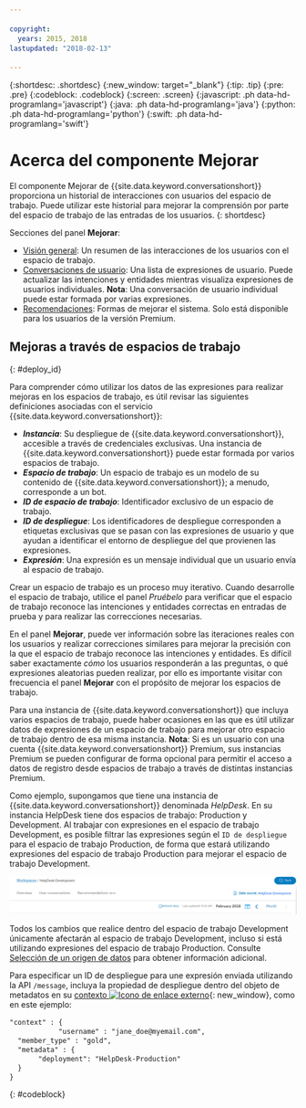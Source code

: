 ```yaml
---

copyright:
  years: 2015, 2018
lastupdated: "2018-02-13"

---
```


{:shortdesc: .shortdesc}
{:new_window: target="_blank"}
{:tip: .tip}
{:pre: .pre}
{:codeblock: .codeblock}
{:screen: .screen}
{:javascript: .ph data-hd-programlang='javascript'}
{:java: .ph data-hd-programlang='java'}
{:python: .ph data-hd-programlang='python'}
{:swift: .ph data-hd-programlang='swift'}

# Acerca del componente Mejorar

El componente Mejorar de {{site.data.keyword.conversationshort}} proporciona un historial de interacciones con usuarios del espacio de trabajo. Puede utilizar este historial para mejorar la comprensión por parte del espacio de trabajo de las entradas de los usuarios.
{: shortdesc}

Secciones del panel **Mejorar**:

* [Visión general](logs_oview.html): Un resumen de las interacciones de los usuarios con el espacio de trabajo. 
* [Conversaciones de usuario](logs_convo.html): Una lista de expresiones de usuario. Puede actualizar las intenciones y entidades mientras visualiza expresiones de usuarios individuales. **Nota**: Una conversación de usuario individual puede estar formada por varias expresiones. 
* [Recomendaciones](logs_recommend.html): Formas de mejorar el sistema. Solo está disponible para los usuarios de la versión Premium.

## Mejoras a través de espacios de trabajo
{: #deploy_id}

Para comprender cómo utilizar los datos de las expresiones para realizar mejoras en los espacios de trabajo, es útil revisar las siguientes definiciones asociadas con el servicio {{site.data.keyword.conversationshort}}:  

* ***Instancia***: Su despliegue de {{site.data.keyword.conversationshort}}, accesible a través de credenciales exclusivas. Una instancia de {{site.data.keyword.conversationshort}} puede estar formada por varios espacios de trabajo. 
* ***Espacio de trabajo***: Un espacio de trabajo es un modelo de su contenido de {{site.data.keyword.conversationshort}}; a menudo, corresponde a un bot. 
* ***ID de espacio de trabajo***: Identificador exclusivo de un espacio de trabajo. 
* ***ID de despliegue***: Los identificadores de despliegue corresponden a etiquetas exclusivas que se pasan con las expresiones de usuario y que ayudan a identificar el entorno de despliegue del que provienen las expresiones. 
* ***Expresión***: Una expresión es un mensaje individual que un usuario envía al espacio de trabajo. 

Crear un espacio de trabajo es un proceso muy iterativo. Cuando desarrolle el espacio de trabajo, utilice el panel *Pruébelo* para verificar que el espacio de trabajo reconoce las intenciones y entidades correctas en entradas de prueba y para realizar las correcciones necesarias. 

En el panel **Mejorar**, puede ver información sobre las iteraciones reales con los usuarios y realizar correcciones similares para mejorar la precisión con la que el espacio de trabajo reconoce las intenciones y entidades. Es difícil saber exactamente *cómo* los usuarios responderán a las preguntas, o qué expresiones aleatorias pueden realizar, por ello es importante visitar con frecuencia el panel **Mejorar** con el propósito de mejorar los espacios de trabajo. 

Para una instancia de {{site.data.keyword.conversationshort}} que incluya varios espacios de trabajo, puede haber ocasiones en las que es útil utilizar datos de expresiones de un espacio de trabajo para mejorar otro espacio de trabajo dentro de esa misma instancia.
**Nota**: Si es un usuario con una cuenta {{site.data.keyword.conversationshort}} Premium, sus instancias Premium se pueden configurar de forma opcional para permitir el acceso a datos de registro desde espacios de trabajo a través de distintas instancias Premium. 

Como ejemplo, supongamos que tiene una instancia de {{site.data.keyword.conversationshort}} denominada *HelpDesk*. 
En su instancia HelpDesk tiene dos espacios de trabajo: Production y Development. Al trabajar con expresiones en el espacio de trabajo Development, es posible filtrar las expresiones según el `ID de despliegue` para el espacio de trabajo Production, de forma que estará utilizando expresiones del espacio de trabajo Production para mejorar el espacio de trabajo Development. 

![Enlace de origen de datos](images/data_source_1.png)

Todos los cambios que realice dentro del espacio de trabajo Development únicamente afectarán al espacio de trabajo Development, incluso si está utilizando expresiones del espacio de trabajo Production. Consulte [Selección de un origen de datos](logs_convo.html#select-source) para obtener información adicional. 

Para especificar un ID de despliegue para une expresión enviada utilizando la API `/message`, incluya la propiedad de despliegue dentro del objeto de metadatos en su [contexto ![Icono de enlace externo](../../icons/launch-glyph.svg "Icono de enlace externo")](https://www.ibm.com/watson/developercloud/conversation/api/v1/#send_message){: new_window}, como en este ejemplo: 

```
"context" : {
            "username" : "jane_doe@myemail.com",
  "member_type" : "gold",
  "metadata" : {
       "deployment": "HelpDesk-Production"
  }
}
```
{: #codeblock}
